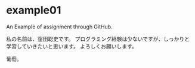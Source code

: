 # example01
An Example of assignment through GitHub.

私の名前は、窪田聡史です。
プログラミング経験は少ないですが、しっかりと学習していきたいと思います。
よろしくお願いします。

葡萄。
